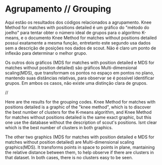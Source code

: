 # Agrupamento // Grouping

Aqui estão os resultados dos códigos relacionados a agrupamento. Knee Method for matches with positions detailed é um gráfico do "método do joelho" para tentar obter o número ideal de grupos para o algoritmo K-means, e o documento Knee Method for matches without positions detailed possui exatamente a mesma função, entretanto este segundo usa dados sem a descrição de posições nos dados de scout. Não é claro um ponto de inflexão para determinar o melhor grupo.

Os outros dois gráficos (MDS for matches with position detailed e MDS for matches without position detailed) são gráficos Multi-dimensional scaling(MDS), que transformam os pontos no espaço em pontos no plano, mantendo suas distâncias relativas, para observar se é possível identificar grupos. Em ambos os casos, não existe uma distinção clara de grupos.

//

Here are the results for the grouping codes.  Knee Method for matches with positions detailed is a graphic of the "knee method", which is to discover the best number of clusters for the K-means algorithm, and Knee Method for matches without positions detailed is the same exact graphic, but this one use the database without the description of scout's positions. Isnt clear which is the best number of clusters in both graphics.

The other two graphics (MDS for matches with position detailed e MDS for matches without position detailed) are Multi-dimensional scaling graphics(MDS). It transforms points in space to points in plane, mantaining the relative distance between them, to help observe if there are clusters in that dataset. In both cases, there is no clusters easy to be seen.

